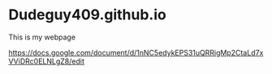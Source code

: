 # Dudeguy409.github.io

This is my webpage

https://docs.google.com/document/d/1nNC5edykEPS31uQRRigMp2CtaLd7xVViDRc0ELNLgZ8/edit
